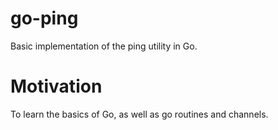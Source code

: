 # go-ping
Basic implementation of the ping utility in Go.

# Motivation
To learn the basics of Go, as well as go routines and channels.
